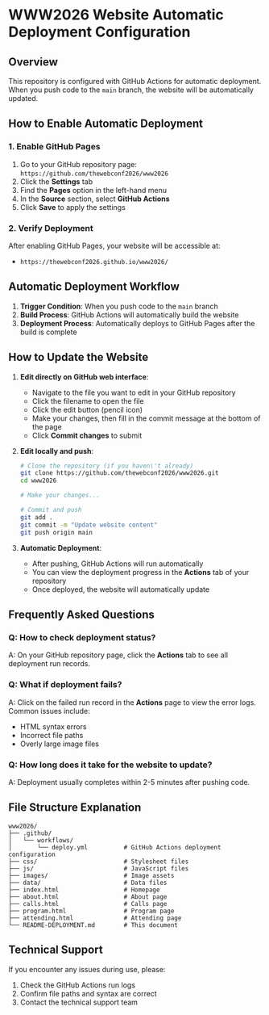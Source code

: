 # WWW2026 Website Automatic Deployment Configuration

## Overview

This repository is configured with GitHub Actions for automatic deployment. When you push code to the `main` branch, the website will be automatically updated.

## How to Enable Automatic Deployment

### 1. Enable GitHub Pages

1. Go to your GitHub repository page: `https://github.com/thewebconf2026/www2026`
2. Click the **Settings** tab
3. Find the **Pages** option in the left-hand menu
4. In the **Source** section, select **GitHub Actions**
5. Click **Save** to apply the settings

### 2. Verify Deployment

After enabling GitHub Pages, your website will be accessible at:
- `https://thewebconf2026.github.io/www2026/`

## Automatic Deployment Workflow

1. **Trigger Condition**: When you push code to the `main` branch
2. **Build Process**: GitHub Actions will automatically build the website
3. **Deployment Process**: Automatically deploys to GitHub Pages after the build is complete

## How to Update the Website

1. **Edit directly on GitHub web interface**:
   - Navigate to the file you want to edit in your GitHub repository
   - Click the filename to open the file
   - Click the edit button (pencil icon)
   - Make your changes, then fill in the commit message at the bottom of the page
   - Click **Commit changes** to submit

2. **Edit locally and push**:
   ```bash
   # Clone the repository (if you haven\'t already)
   git clone https://github.com/thewebconf2026/www2026.git
   cd www2026
   
   # Make your changes...
   
   # Commit and push
   git add .
   git commit -m "Update website content"
   git push origin main
   ```

3. **Automatic Deployment**:
   - After pushing, GitHub Actions will run automatically
   - You can view the deployment progress in the **Actions** tab of your repository
   - Once deployed, the website will automatically update

## Frequently Asked Questions

### Q: How to check deployment status?
A: On your GitHub repository page, click the **Actions** tab to see all deployment run records.

### Q: What if deployment fails?
A: Click on the failed run record in the **Actions** page to view the error logs. Common issues include:
- HTML syntax errors
- Incorrect file paths
- Overly large image files

### Q: How long does it take for the website to update?
A: Deployment usually completes within 2-5 minutes after pushing code.

## File Structure Explanation

```
www2026/
├── .github/
│   └── workflows/
│       └── deploy.yml          # GitHub Actions deployment configuration
├── css/                        # Stylesheet files
├── js/                         # JavaScript files
├── images/                     # Image assets
├── data/                       # Data files
├── index.html                  # Homepage
├── about.html                  # About page
├── calls.html                  # Calls page
├── program.html                # Program page
├── attending.html              # Attending page
└── README-DEPLOYMENT.md        # This document
```

## Technical Support

If you encounter any issues during use, please:
1. Check the GitHub Actions run logs
2. Confirm file paths and syntax are correct
3. Contact the technical support team


